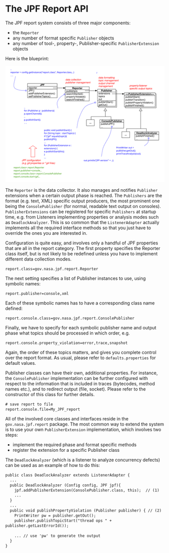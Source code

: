 # The JPF Report API #
The JPF report system consists of three major components: 

  - the `Reporter`
  - any number of format specific `Publisher` objects
  - any number of tool-, property-, Publisher-specific `PublisherExtension` objects

Here is the blueprint:

![Figure: JPF Report System](https://raw.githubusercontent.com/javapathfinder/jpf-core/refs/heads/master/docs/graphics/report.svg)

The `Reporter` is the data collector. It also manages and notifies `Publisher` extensions when a certain output phase is reached. The `Publishers` are the format (e.g. text, XML) specific output producers, the most prominent one being the `ConsolePublisher` (for normal, readable text output on consoles). `PublisherExtensions` can be registered for specific `Publishers` at startup time, e.g. from Listeners implementing properties or analysis modes such as `DeadlockAnalyzer`. This is so common that the `ListenerAdapter` actually implements all the required interface methods so that you just have to override the ones you are interested in.

Configuration is quite easy, and involves only a handful of JPF properties that are all in the report category. The first property specifies the Reporter class itself, but is not likely to be redefined unless you have to implement different data collection modes.

~~~~~~~~ {.bash}
report.class=gov.nasa.jpf.report.Reporter
~~~~~~~~

The next setting specifies a list of Publisher instances to use, using symbolic names:

~~~~~~~~ {.bash}
report.publisher=console,xml
~~~~~~~~

Each of these symbolic names has to have a corresponding class name defined:

~~~~~~~~ {.bash}
report.console.class=gov.nasa.jpf.report.ConsolePublisher
~~~~~~~~

Finally, we have to specify for each symbolic publisher name and output phase what topics should be processed in which order, e.g.

~~~~~~~~ {.bash}
report.console.property_violation=error,trace,snapshot
~~~~~~~~

Again, the order of these topics matters, and gives you complete control over the report format. As usual, please refer to `defaults.properties` for default values.

Publisher classes can have their own, additional properties. For instance, the `ConsolePublisher` implementation can be further configured with respect to the information that is included in traces (bytecodes, method names etc.), and to redirect output (file, socket). Please refer to the constructor of this class for further details.

~~~~~~~~ {.bash}
# save report to file
report.console.file=My_JPF_report
~~~~~~~~

All of the involved core classes and interfaces reside in the `gov.nasa.jpf.report` package. The most common way to extend the system is to use your own `PublisherExtension` implementation, which involves two steps:

  - implement the required phase and format specific methods
  - register the extension for a specific Publisher class


The `DeadlockAnalyzer` (which is a listener to analyze concurrency defects) can be used as an example of how to do this:

~~~~~~~~ {.java}
public class DeadlockAnalyzer extends ListenerAdapter {
  ...
  public DeadlockAnalyzer (Config config, JPF jpf){
    jpf.addPublisherExtension(ConsolePublisher.class, this);  // (1)
    ...
  }
  ...
  public void publishPropertyViolation (Publisher publisher) { // (2)
    PrintWriter pw = publisher.getOut();
    publisher.publishTopicStart("thread ops " + publisher.getLastErrorId());
    
    ... // use 'pw' to generate the output
  }
}
~~~~~~~~

